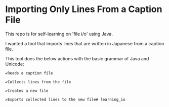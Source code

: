 # Importing Only Lines From a Caption File

This repo is for self-learning on 'file i/o' using Java. 

I wanted a tool that imports lines that are written in Japanese from a caption file. 


This tool does the below actions with the basic grammar of Java and Unicode: 

    ✔️Reads a caption file
    
    ✔️Collects lines from the file
    
    ✔️Creates a new file
    
    ✔️Exports collected lines to the new file# learning_io
